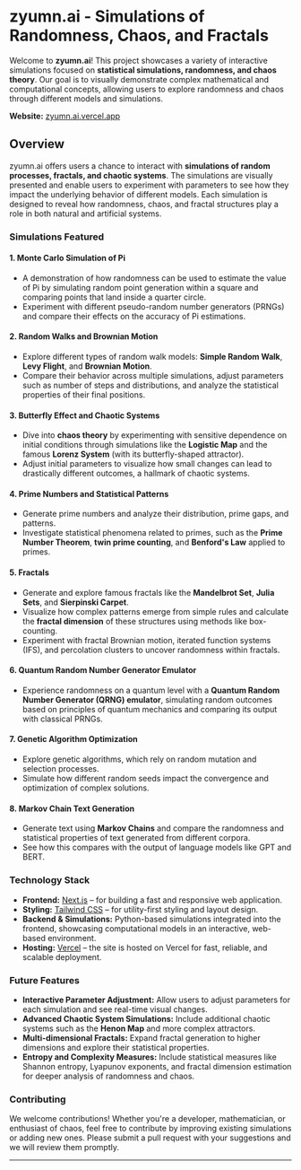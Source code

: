 # zyumn.ai - Simulations of Randomness, Chaos, and Fractals

Welcome to **zyumn.ai**! This project showcases a variety of interactive simulations focused on **statistical simulations, randomness, and chaos theory**. Our goal is to visually demonstrate complex mathematical and computational concepts, allowing users to explore randomness and chaos through different models and simulations.

**Website:** [zyumn.ai.vercel.app](https://zyumn-ai.vercel.app)

## Overview

zyumn.ai offers users a chance to interact with **simulations of random processes, fractals, and chaotic systems**. The simulations are visually presented and enable users to experiment with parameters to see how they impact the underlying behavior of different models. Each simulation is designed to reveal how randomness, chaos, and fractal structures play a role in both natural and artificial systems.

### Simulations Featured

#### 1. **Monte Carlo Simulation of Pi**
   - A demonstration of how randomness can be used to estimate the value of Pi by simulating random point generation within a square and comparing points that land inside a quarter circle.
   - Experiment with different pseudo-random number generators (PRNGs) and compare their effects on the accuracy of Pi estimations.

#### 2. **Random Walks and Brownian Motion**
   - Explore different types of random walk models: **Simple Random Walk**, **Levy Flight**, and **Brownian Motion**.
   - Compare their behavior across multiple simulations, adjust parameters such as number of steps and distributions, and analyze the statistical properties of their final positions.

#### 3. **Butterfly Effect and Chaotic Systems**
   - Dive into **chaos theory** by experimenting with sensitive dependence on initial conditions through simulations like the **Logistic Map** and the famous **Lorenz System** (with its butterfly-shaped attractor).
   - Adjust initial parameters to visualize how small changes can lead to drastically different outcomes, a hallmark of chaotic systems.

#### 4. **Prime Numbers and Statistical Patterns**
   - Generate prime numbers and analyze their distribution, prime gaps, and patterns.
   - Investigate statistical phenomena related to primes, such as the **Prime Number Theorem**, **twin prime counting**, and **Benford's Law** applied to primes.

#### 5. **Fractals**
   - Generate and explore famous fractals like the **Mandelbrot Set**, **Julia Sets**, and **Sierpinski Carpet**.
   - Visualize how complex patterns emerge from simple rules and calculate the **fractal dimension** of these structures using methods like box-counting.
   - Experiment with fractal Brownian motion, iterated function systems (IFS), and percolation clusters to uncover randomness within fractals.

#### 6. **Quantum Random Number Generator Emulator**
   - Experience randomness on a quantum level with a **Quantum Random Number Generator (QRNG) emulator**, simulating random outcomes based on principles of quantum mechanics and comparing its output with classical PRNGs.

#### 7. **Genetic Algorithm Optimization**
   - Explore genetic algorithms, which rely on random mutation and selection processes.
   - Simulate how different random seeds impact the convergence and optimization of complex solutions.

#### 8. **Markov Chain Text Generation**
   - Generate text using **Markov Chains** and compare the randomness and statistical properties of text generated from different corpora.
   - See how this compares with the output of language models like GPT and BERT.

### Technology Stack

- **Frontend:** [Next.js](https://nextjs.org/) – for building a fast and responsive web application.
- **Styling:** [Tailwind CSS](https://tailwindcss.com/) – for utility-first styling and layout design.
- **Backend & Simulations:** Python-based simulations integrated into the frontend, showcasing computational models in an interactive, web-based environment.
- **Hosting:** [Vercel](https://vercel.com/) – the site is hosted on Vercel for fast, reliable, and scalable deployment.

### Future Features

- **Interactive Parameter Adjustment:** Allow users to adjust parameters for each simulation and see real-time visual changes.
- **Advanced Chaotic System Simulations:** Include additional chaotic systems such as the **Henon Map** and more complex attractors.
- **Multi-dimensional Fractals:** Expand fractal generation to higher dimensions and explore their statistical properties.
- **Entropy and Complexity Measures:** Include statistical measures like Shannon entropy, Lyapunov exponents, and fractal dimension estimation for deeper analysis of randomness and chaos.

### Contributing

We welcome contributions! Whether you're a developer, mathematician, or enthusiast of chaos, feel free to contribute by improving existing simulations or adding new ones. Please submit a pull request with your suggestions and we will review them promptly.

---

